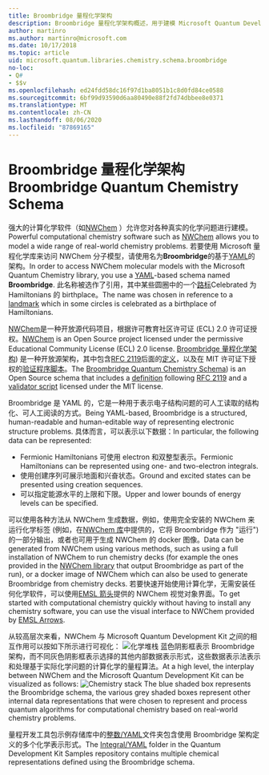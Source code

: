```yaml
---
title: Broombridge 量程化学架构
description: Broombridge 量程化学架构概述，用于建模 Microsoft Quantum Development Kit 的实际化学问题。
author: martinro
ms.author: martinro@microsoft.com
ms.date: 10/17/2018
ms.topic: article
uid: microsoft.quantum.libraries.chemistry.schema.broombridge
no-loc:
- Q#
- $$v
ms.openlocfilehash: ed24fdd58dc16f97d1ba8051b1c8d0fd84ce0588
ms.sourcegitcommit: 6bf99d93590d6aa80490e88f2fd74dbbee8e0371
ms.translationtype: MT
ms.contentlocale: zh-CN
ms.lasthandoff: 08/06/2020
ms.locfileid: "87869165"
---
```

# <a name="broombridge-quantum-chemistry-schema"></a><span data-ttu-id="4ae1e-103">Broombridge 量程化学架构</span><span class="sxs-lookup"><span data-stu-id="4ae1e-103">Broombridge Quantum Chemistry Schema</span></span> # 

<span data-ttu-id="4ae1e-104">强大的计算化学软件（如[NWChem](http://www.nwchem-sw.org/) ）允许您对各种真实的化学问题进行建模。</span><span class="sxs-lookup"><span data-stu-id="4ae1e-104">Powerful computational chemistry software such as [NWChem](http://www.nwchem-sw.org/) allows you to model a wide range of real-world chemistry problems.</span></span> <span data-ttu-id="4ae1e-105">若要使用 Microsoft 量程化学库来访问 NWChem 分子模型，请使用名为**Broombridge**的基于[YAML](https://en.wikipedia.org/wiki/YAML)的架构。</span><span class="sxs-lookup"><span data-stu-id="4ae1e-105">In order to access NWChem molecular models with the Microsoft Quantum Chemistry library, you use a [YAML](https://en.wikipedia.org/wiki/YAML)-based schema named **Broombridge**.</span></span> <span data-ttu-id="4ae1e-106">此名称被选作了引用，其中某些圆圈中的一个[路标](https://en.wikipedia.org/wiki/Broom_Bridge)Celebrated 为 Hamiltonians 的 birthplace。</span><span class="sxs-lookup"><span data-stu-id="4ae1e-106">The name was chosen in reference to a [landmark](https://en.wikipedia.org/wiki/Broom_Bridge) which in some circles is celebrated as a birthplace of Hamiltonians.</span></span> 

<span data-ttu-id="4ae1e-107">[NWChem](https://github.com/nwchemgit/nwchem)是一种开放源代码项目，根据许可教育社区许可证 (ECL) 2.0 许可证授权。</span><span class="sxs-lookup"><span data-stu-id="4ae1e-107">[NWChem](https://github.com/nwchemgit/nwchem) is an Open Source project licensed under the permissive Educational Community License (ECL) 2.0 license.</span></span> <span data-ttu-id="4ae1e-108">[Broombridge 量程化学架构](https://docs.microsoft.com/quantum/libraries/chemistry/schema/spec_v_0_2)) 是一种开放源架构，其中包含[RFC 2119](https://tools.ietf.org/html/rfc2119)后面的[定义](https://raw.githubusercontent.com/Microsoft/Quantum/master/Chemistry/Schema/broombridge-0.1.schema.json)，以及在 MIT 许可证下授权的[验证程序脚本](https://raw.githubusercontent.com/Microsoft/Quantum/master/Chemistry/Schema/validator.py)。</span><span class="sxs-lookup"><span data-stu-id="4ae1e-108">The [Broombridge Quantum Chemistry Schema](https://docs.microsoft.com/quantum/libraries/chemistry/schema/spec_v_0_2)) is an Open Source schema that includes a [definition](https://raw.githubusercontent.com/Microsoft/Quantum/master/Chemistry/Schema/broombridge-0.1.schema.json) following [RFC 2119](https://tools.ietf.org/html/rfc2119) and a [validator script](https://raw.githubusercontent.com/Microsoft/Quantum/master/Chemistry/Schema/validator.py) licensed under the MIT license.</span></span> 

<span data-ttu-id="4ae1e-109">Broombridge 是 YAML 的，它是一种用于表示电子结构问题的可人工读取的结构化、可人工阅读的方式。</span><span class="sxs-lookup"><span data-stu-id="4ae1e-109">Being YAML-based, Broombridge is a structured, human-readable and human-editable way of representing electronic structure problems.</span></span> <span data-ttu-id="4ae1e-110">具体而言，可以表示以下数据：</span><span class="sxs-lookup"><span data-stu-id="4ae1e-110">In particular, the following data can be represented:</span></span>
- <span data-ttu-id="4ae1e-111">Fermionic Hamiltonians 可使用 electron 和双整型表示。</span><span class="sxs-lookup"><span data-stu-id="4ae1e-111">Fermionic Hamiltonians can be represented using one- and two-electron integrals.</span></span>
- <span data-ttu-id="4ae1e-112">使用创建序列可展示地面和兴奋状态。</span><span class="sxs-lookup"><span data-stu-id="4ae1e-112">Ground and excited states can be presented using creation sequences.</span></span>
- <span data-ttu-id="4ae1e-113">可以指定能源水平的上限和下限。</span><span class="sxs-lookup"><span data-stu-id="4ae1e-113">Upper and lower bounds of energy levels can be specified.</span></span>

<span data-ttu-id="4ae1e-114">可以使用各种方法从 NWChem 生成数据，例如，使用完全安装的 NWChem 来运行化学标签 (例如，在[NWChem 库](https://github.com/nwchemgit/nwchem/tree/master/QA/chem_library_tests)中提供的，它将 Broombridge 作为 "运行") 的一部分输出，或者也可用于生成 NWChem 的 docker 图像。</span><span class="sxs-lookup"><span data-stu-id="4ae1e-114">Data can be generated from NWChem using various methods, such as using a full installation of NWChem to run chemistry decks (for example the ones provided in the [NWChem library](https://github.com/nwchemgit/nwchem/tree/master/QA/chem_library_tests) that output Broombridge as part of the run), or a docker image of NWChem which can also be used to generate Broombridge from chemistry decks.</span></span> <span data-ttu-id="4ae1e-115">若要快速开始使用计算化学，无需安装任何化学软件，可以使用[EMSL 箭头](https://arrows.emsl.pnnl.gov/api/qsharp_chem)提供的 NWChem 视觉对象界面。</span><span class="sxs-lookup"><span data-stu-id="4ae1e-115">To get started with computational chemistry quickly without having to install any chemistry software, you can use the visual interface to NWChem provided by [EMSL Arrows](https://arrows.emsl.pnnl.gov/api/qsharp_chem).</span></span>

<span data-ttu-id="4ae1e-116">从较高层次来看，NWChem 与 Microsoft Quantum Development Kit 之间的相互作用可以按如下所示进行可视化： ![ 化学堆栈 ](~/media/broombridge.png) 蓝色阴影框表示 Broombridge 架构，而不同灰色阴影框表示选择的其他内部数据表示形式，这些数据表示法表示和处理基于实际化学问题的计算化学的量程算法。</span><span class="sxs-lookup"><span data-stu-id="4ae1e-116">At a high level, the interplay between NWChem and the Microsoft Quantum Development Kit can be visualized as follows: ![Chemistry stack](~/media/broombridge.png) The blue shaded box represents the Broombridge schema, the various grey shaded boxes represent other internal data representations that were chosen to represent and process quantum algorithms for computational chemistry based on real-world chemistry problems.</span></span>

<span data-ttu-id="4ae1e-117">量程开发工具包示例存储库中的[整数/YAML](https://github.com/microsoft/Quantum/tree/master/samples/chemistry/IntegralData/YAML)文件夹包含使用 Broombridge 架构定义的多个化学表示形式。</span><span class="sxs-lookup"><span data-stu-id="4ae1e-117">The [Integral/YAML](https://github.com/microsoft/Quantum/tree/master/samples/chemistry/IntegralData/YAML) folder in the Quantum Development Kit Samples repository contains multiple chemical representations defined using the Broombridge schema.</span></span>
